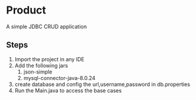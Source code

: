 # Product
A simple JDBC CRUD application 

Steps
-------
1. Import the project in any IDE
2. Add the following jars
    1. json-simple
    2. mysql-connector-java-8.0.24
3. create database and config the url,username,password in db.properties
4. Run the Main.java to access the base cases
